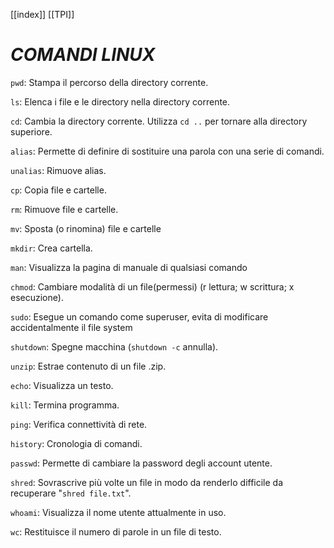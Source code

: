 
[[index]]
[[TPI]]
# ***COMANDI LINUX***

```pwd```: Stampa il percorso della directory corrente.

```ls```: Elenca i file e le directory nella directory corrente.

```cd```: Cambia la directory corrente. Utilizza `cd ..` per tornare alla directory superiore.

```alias```: Permette di definire di sostituire una parola con una serie di comandi.

```unalias```: Rimuove alias.

```cp```: Copia file e cartelle.

```rm```: Rimuove file e cartelle.

```mv```: Sposta (o rinomina) file e cartelle

```mkdir```: Crea cartella.

```man```: Visualizza la pagina di manuale di qualsiasi comando

```chmod```: Cambiare modalità di un file(permessi) (r lettura; w scrittura; x esecuzione).

```sudo```: Esegue un comando come superuser, evita di modificare accidentalmente il file system

```shutdown```: Spegne macchina (`shutdown -c` annulla).

```unzip```: Estrae contenuto di un file .zip.

```echo```: Visualizza un testo.

```kill```: Termina programma.

```ping```: Verifica connettività di rete.

```history```: Cronologia di comandi.

```passwd```: Permette di cambiare la password degli account utente.

```shred```: Sovrascrive più volte un file in modo da renderlo difficile da recuperare "`shred file.txt`".

```whoami```: Visualizza il nome utente attualmente in uso.

```wc```: Restituisce il numero di parole in un file di testo.

